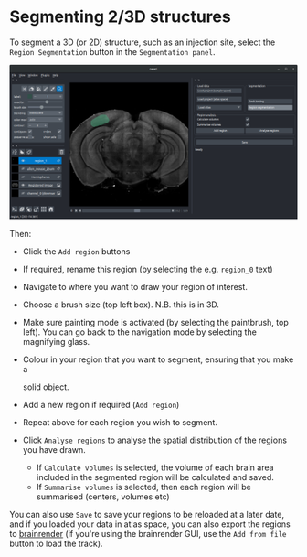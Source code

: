 # Segmenting 2/3D structures

To segment a 3D \(or 2D\) structure, such as an injection site, select the `Region Segmentation` button in the `Segmentation panel`.

![Segmenting a 2/3D structure](../../.gitbook/assets/region_seg%20%281%29.png)

Then:

* Click the `Add region` buttons
* If required, rename this region \(by selecting the e.g. `region_0` text\)
* Navigate to where you want to draw your region of interest.
* Choose a brush size \(top left box\). N.B. this is in 3D.
* Make sure painting mode is activated \(by selecting the paintbrush, top left\). You can go back to the navigation mode by selecting the magnifying glass.
* Colour in your region that you want to segment, ensuring that you make a

  solid object.

* Add a new region if required \(`Add region`\)
* Repeat above for each region you wish to segment.
* Click `Analyse regions` to analyse the spatial distribution of the regions you have drawn.
  * If `Calculate volumes` is selected, the volume of each brain area included in the segmented region will be calculated and saved.
  * If `Summarise volumes` is selected, then each region will be summarised \(centers, volumes etc\)

You can also use `Save` to save your regions to be reloaded at a later date, and if you loaded your data in atlas space, you can also export the regions to [brainrender](https://github.com/BrancoLab/brainrender) \(if you're using the brainrender GUI, use the `Add from file` button to load the track\).

